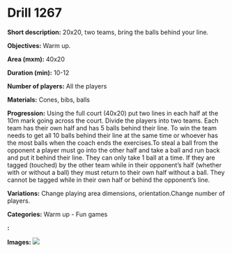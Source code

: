 # Drill 1267

**Short description:**
20x20, two teams, bring the balls behind your line.

**Objectives:**
Warm up.

**Area (mxm):**
40x20

**Duration (min):**
10-12

**Number of players:**
All the players

**Materials:**
Cones, bibs, balls

**Progression:**
Using the full court (40x20) put two lines in each half at the 10m mark going across the court. Divide the players into two teams. Each team has their own half and has 5 balls behind their line. To win the team needs to get all 10 balls behind their line at the same time or whoever has the most balls when the coach ends the exercises.To steal a ball from the opponent a player must go into the other half and take a ball and run back and put it behind their line. They can only take 1 ball at a time. If they are tagged (touched) by the other team while in their opponent’s half (whether with or without a ball) they must return to their own half without a ball. They cannot be tagged while in their own half or behind the opponent’s line.

**Variations:**
Change playing area dimensions, orientation.Change number of players.

**Categories:**
Warm up - Fun games

**:**


**Images:**
![](https://www.coachingfutsal.com/\images\a70dd787-6f5a-4cec-b384-26057a98b841_081.png)

